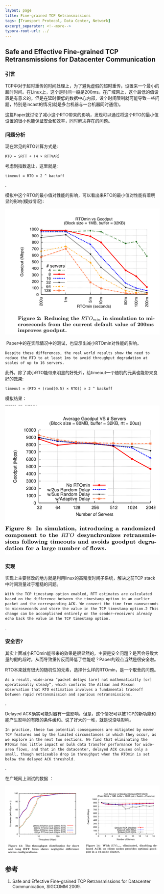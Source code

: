 ```yaml
---
layout: page
title: Fine-grained TCP Retransmissions
tags: [Transport Protocol, Data Center, Network]
excerpt_separator: <!--more-->
typora-root-url: ../
---
```




## Safe and Effective Fine-grained TCP Retransmissions for Datacenter Communication 



### 引言

  TCP中对于超时重传的时间处理上，为了避免虚假的超时重传，设置来一个最小的超时时间。在Linux上，这个是时间一般是200ms。在广域网上，这个最低的值设置是有意义的。但是在延时很低的数据中心内部，设个时间限制就可能导致一些问题，特别是incast的情况(就是多台机器与一台机器同时通信)。

  这篇Paper就讨论了减小这个RTO带来的影响，发现可以通过将这个RTO的最小值设置的很小也能保证安全和效率，同时解决存在的问题。



### 问题分析

 现在常见的RTO计算方式是:

```
RTO = SRTT + (4 × RTTVAR)
```

考虑到指数退让，这里就是:

```
timeout = RTO × 2 ^ backoff
```

.

模拟中这个RTO的最小值对性能的影响，可以看出来RTO的最小值对性能有着明显的影响(模拟情况):

![fine-rto-simulation](/assets/img/fine-rto-simulation.png)

​	Paper中的在实际情况中的测试，也显示出减小RTOmin对性能的影响。

```
Despite these differences, the real world results show the need to reduce the RTO to at least 1ms to avoid throughput degradation at scales of up to 16 servers.
```

  此外，除了减小RTO能带来明显的好处外，给timeout一个随机的元素也能带来良好的效果:

```
timeout = (RTO + (rand(0.5) × RTO)) × 2 ^ backoff
```

模拟结果：

![rto-fine-rand](/assets/img/rto-fine-rand.png)



### 实现

  实现上主要修改的地方就是利用linux的高精度时间子系统，解决之前TCP stack中时间测量过于粗糙的问题。

```
With the TCP timestamp option enabled, RTT estimates are calculated based on the difference between the timestamp option in an earlier packet and the corresponding ACK. We convert the time from nanoseconds to microseconds and store the value in the TCP timestamp option.2 This change can be accomplished entirely on the sender—receivers already echo back the value in the TCP timestamp option.
```

.

>

### 安全否?

  其实上面减小RTOmin能带来的效果是很显然的，主要是安全问题？是否会导致大量的假的超时，从而导致重传反而降低了性能呢？Paper的观点当然是很安全啦。

  RTO本来就有很大的随机性的元素，选择什么样的RTOmin，是一个取舍的问题。

```
As a result, wide-area “packet delays [are] not mathematically [or] operationally steady”, which confirms the Allman and Paxson observation that RTO estimation involves a fundamental tradeoff between rapid retransmission and spurious retransmissions.
```

.

Delayed ACK确实可能对器有一些影响，但是，这个情况可以被TCP的新功能和能产生影响的有限的条件缓和。说了好大的一堆，就是说没啥影响。

```
In practice, these two potential consequences are mitigated by newer TCP features and by the limited circumstances in which they occur, as we explore in the next two sections. We find that eliminating the RTOmin has little impact on bulk data transfer performance for wide- area flows, and that in the datacenter, delayed ACK causes only a small, though noticeable drop in throughput when the RTOmin is set below the delayed ACK threshold.
```

.

在广域网上测试的数据 ：

![rto-wide-erea](/assets/img/rto-wide-erea.png)



## 参考

1. Safe and Effective Fine-grained TCP Retransmissions for Datacenter Communication, SIGCOMM 2009.